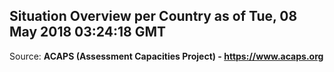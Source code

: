 ## Situation Overview per Country as of Tue, 08 May 2018 03:24:18 GMT

Source: **ACAPS (Assessment Capacities Project) - https://www.acaps.org**